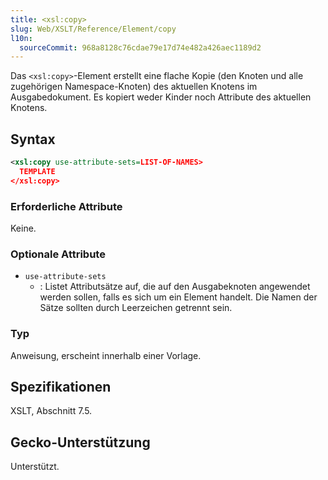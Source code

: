 ```yaml
---
title: <xsl:copy>
slug: Web/XSLT/Reference/Element/copy
l10n:
  sourceCommit: 968a8128c76cdae79e17d74e482a426aec1189d2
---
```


Das `<xsl:copy>`-Element erstellt eine flache Kopie (den Knoten und alle zugehörigen Namespace-Knoten) des aktuellen Knotens im Ausgabedokument. Es kopiert weder Kinder noch Attribute des aktuellen Knotens.

## Syntax

```xml
<xsl:copy use-attribute-sets=LIST-OF-NAMES>
  TEMPLATE
</xsl:copy>
```

### Erforderliche Attribute

Keine.

### Optionale Attribute

- `use-attribute-sets`
  - : Listet Attributsätze auf, die auf den Ausgabeknoten angewendet werden sollen, falls es sich um ein Element handelt. Die Namen der Sätze sollten durch Leerzeichen getrennt sein.

### Typ

Anweisung, erscheint innerhalb einer Vorlage.

## Spezifikationen

XSLT, Abschnitt 7.5.

## Gecko-Unterstützung

Unterstützt.
